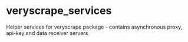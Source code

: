 # veryscrape_services
Helper services for veryscrape package - contains asynchronous proxy, api-key and data receiver servers
